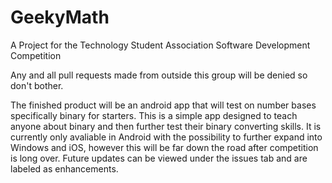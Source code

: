 # GeekyMath
A Project for the Technology Student Association Software Development Competition

Any and all pull requests made from outside this group will be denied so don't bother.

The finished product will be an android app that will test on number bases specifically binary for starters.
This is a simple app designed to teach anyone about binary and then further test their binary converting skills.
It is currently only avaliable in Android with the possibility to further expand into Windows and iOS, however this will be far down the road after competition is long over.
Future updates can be viewed under the issues tab and are labeled as enhancements.
